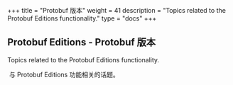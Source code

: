 +++
title = "Protobuf 版本"
weight = 41
description = "Topics related to the Protobuf Editions functionality."
type = "docs"
+++

## Protobuf Editions - Protobuf 版本

Topics related to the Protobuf Editions functionality.

​	与 Protobuf Editions 功能相关的话题。
